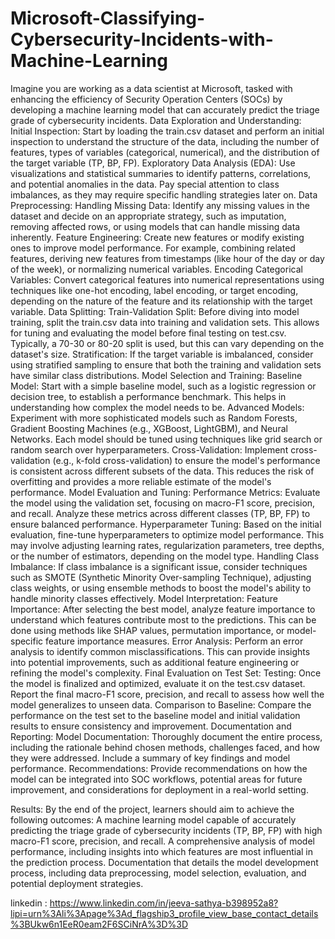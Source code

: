 # Microsoft-Classifying-Cybersecurity-Incidents-with-Machine-Learning
Imagine you are working as a data scientist at Microsoft, tasked with enhancing the efficiency of Security Operation Centers (SOCs) by developing a machine learning model that can accurately predict the triage grade of cybersecurity incidents.
Data Exploration and Understanding:
Initial Inspection: Start by loading the train.csv dataset and perform an initial inspection to understand the structure of the data, including the number of features, types of variables (categorical, numerical), and the distribution of the target variable (TP, BP, FP).
Exploratory Data Analysis (EDA): Use visualizations and statistical summaries to identify patterns, correlations, and potential anomalies in the data. Pay special attention to class imbalances, as they may require specific handling strategies later on.
Data Preprocessing:
Handling Missing Data: Identify any missing values in the dataset and decide on an appropriate strategy, such as imputation, removing affected rows, or using models that can handle missing data inherently.
Feature Engineering: Create new features or modify existing ones to improve model performance. For example, combining related features, deriving new features from timestamps (like hour of the day or day of the week), or normalizing numerical variables.
Encoding Categorical Variables: Convert categorical features into numerical representations using techniques like one-hot encoding, label encoding, or target encoding, depending on the nature of the feature and its relationship with the target variable.
Data Splitting:
Train-Validation Split: Before diving into model training, split the train.csv data into training and validation sets. This allows for tuning and evaluating the model before final testing on test.csv. Typically, a 70-30 or 80-20 split is used, but this can vary depending on the dataset's size.
Stratification: If the target variable is imbalanced, consider using stratified sampling to ensure that both the training and validation sets have similar class distributions.
Model Selection and Training:
Baseline Model: Start with a simple baseline model, such as a logistic regression or decision tree, to establish a performance benchmark. This helps in understanding how complex the model needs to be.
Advanced Models: Experiment with more sophisticated models such as Random Forests, Gradient Boosting Machines (e.g., XGBoost, LightGBM), and Neural Networks. Each model should be tuned using techniques like grid search or random search over hyperparameters.
Cross-Validation: Implement cross-validation (e.g., k-fold cross-validation) to ensure the model's performance is consistent across different subsets of the data. This reduces the risk of overfitting and provides a more reliable estimate of the model's performance.
Model Evaluation and Tuning:
Performance Metrics: Evaluate the model using the validation set, focusing on macro-F1 score, precision, and recall. Analyze these metrics across different classes (TP, BP, FP) to ensure balanced performance.
Hyperparameter Tuning: Based on the initial evaluation, fine-tune hyperparameters to optimize model performance. This may involve adjusting learning rates, regularization parameters, tree depths, or the number of estimators, depending on the model type.
Handling Class Imbalance: If class imbalance is a significant issue, consider techniques such as SMOTE (Synthetic Minority Over-sampling Technique), adjusting class weights, or using ensemble methods to boost the model's ability to handle minority classes effectively.
Model Interpretation:
Feature Importance: After selecting the best model, analyze feature importance to understand which features contribute most to the predictions. This can be done using methods like SHAP values, permutation importance, or model-specific feature importance measures.
Error Analysis: Perform an error analysis to identify common misclassifications. This can provide insights into potential improvements, such as additional feature engineering or refining the model's complexity.
Final Evaluation on Test Set:
Testing: Once the model is finalized and optimized, evaluate it on the test.csv dataset. Report the final macro-F1 score, precision, and recall to assess how well the model generalizes to unseen data.
Comparison to Baseline: Compare the performance on the test set to the baseline model and initial validation results to ensure consistency and improvement.
Documentation and Reporting:
Model Documentation: Thoroughly document the entire process, including the rationale behind chosen methods, challenges faced, and how they were addressed. Include a summary of key findings and model performance.
Recommendations: Provide recommendations on how the model can be integrated into SOC workflows, potential areas for future improvement, and considerations for deployment in a real-world setting.

Results: 
By the end of the project, learners should aim to achieve the following outcomes:
A machine learning model capable of accurately predicting the triage grade of cybersecurity incidents (TP, BP, FP) with high macro-F1 score, precision, and recall.
A comprehensive analysis of model performance, including insights into which features are most influential in the prediction process.
Documentation that details the model development process, including data preprocessing, model selection, evaluation, and potential deployment strategies.

linkedin : https://www.linkedin.com/in/jeeva-sathya-b398952a8?lipi=urn%3Ali%3Apage%3Ad_flagship3_profile_view_base_contact_details%3BUkw6n1EeR0eam2F6SCiNrA%3D%3D

